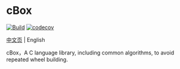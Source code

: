 # cBox

[![Build](https://github.com/enkiller/cbox/actions/workflows/action.yml/badge.svg?branch=master)](https://github.com/enkiller/cbox/actions/workflows/action.yml)
[![codecov](https://codecov.io/gh/enkiller/cbox/branch/master/graph/badge.svg?token=65DPVSWYWI)](https://codecov.io/gh/enkiller/cbox)

[中文页](README_ZH.md) | English

cBox，A C language library, including common algorithms, to avoid repeated wheel building.
